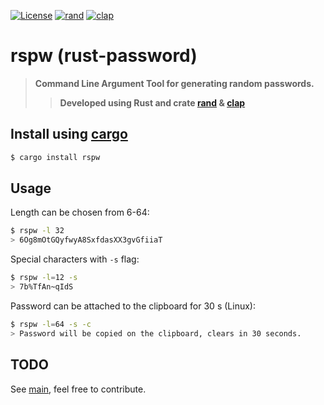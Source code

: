 [![License](https://img.shields.io/badge/license-MIT-blue?style=flat-square)](LICENSE)
[![rand](https://img.shields.io/badge/rand-v0.8.5-orange?style=flat-square)](https://crates.io/crates/rand)
[![clap](https://img.shields.io/badge/clap-v4.3.0-orange?style=flat-square)](https://crates.io/crates/clap)

# rspw (rust-password)
> **Command Line Argument Tool for generating random passwords.**
>> **Developed using Rust and crate [rand](https://github.com/rust-random/rand) & [clap](https://github.com/clap-rs/clap)**

## Install using [cargo](https://doc.rust-lang.org/cargo/)
```bash
$ cargo install rspw
```

## Usage
Length can be chosen from 6-64:
```bash
$ rspw -l 32
> 6Og8mOtGQyfwyA8SxfdasXX3gvGfiiaT
```
Special characters with `-s` flag:
```bash
$ rspw -l=12 -s
> 7b%TfAn~qIdS
```
Password can be attached to the clipboard for 30 s (Linux):
```bash
$ rspw -l=64 -s -c
> Password will be copied on the clipboard, clears in 30 seconds.
```

## TODO
See [main](src/main.rs), feel free to contribute.

